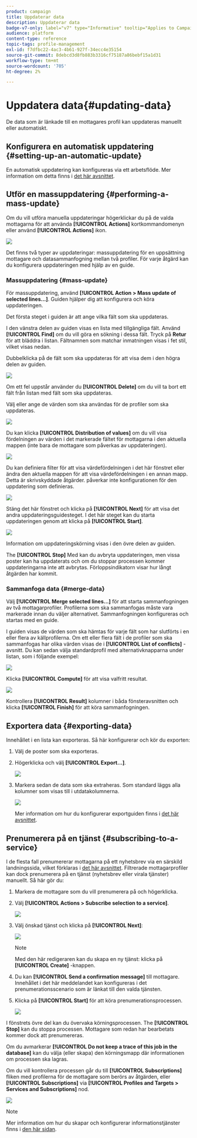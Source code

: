 ```yaml
---
product: campaign
title: Uppdaterar data
description: Uppdaterar data
badge-v7-only: label="v7" type="Informative" tooltip="Applies to Campaign Classic v7 only"
audience: platform
content-type: reference
topic-tags: profile-management
exl-id: f7dfbc22-4ac3-4b61-927f-34ecc4e35154
source-git-commit: 8debcd3d8fb883b3316cf75187a86bebf15a1d31
workflow-type: tm+mt
source-wordcount: '705'
ht-degree: 2%

---
```


# Uppdatera data{#updating-data}



De data som är länkade till en mottagares profil kan uppdateras manuellt eller automatiskt.

## Konfigurera en automatisk uppdatering {#setting-up-an-automatic-update}

En automatisk uppdatering kan konfigureras via ett arbetsflöde. Mer information om detta finns i [det här avsnittet](../../workflow/using/update-data.md).

## Utför en massuppdatering {#performing-a-mass-update}

Om du vill utföra manuella uppdateringar högerklickar du på de valda mottagarna för att använda **[!UICONTROL Actions]** kortkommandomenyn eller använd **[!UICONTROL Actions]** ikon.

![](assets/s_ncs_user_action_icon.png)

Det finns två typer av uppdateringar: massuppdatering för en uppsättning mottagare och datasammanfogning mellan två profiler. För varje åtgärd kan du konfigurera uppdateringen med hjälp av en guide.

### Massuppdatering {#mass-update}

För massuppdatering, använd **[!UICONTROL Action > Mass update of selected lines...]**. Guiden hjälper dig att konfigurera och köra uppdateringen.

Det första steget i guiden är att ange vilka fält som ska uppdateras.

I den vänstra delen av guiden visas en lista med tillgängliga fält. Använd **[!UICONTROL Find]** om du vill göra en sökning i dessa fält. Tryck på **Retur** för att bläddra i listan. Fältnamnen som matchar inmatningen visas i fet stil, vilket visas nedan.

Dubbelklicka på de fält som ska uppdateras för att visa dem i den högra delen av guiden.

![](assets/s_ncs_user_update_wizard01_1.png)

Om ett fel uppstår använder du **[!UICONTROL Delete]** om du vill ta bort ett fält från listan med fält som ska uppdateras.

Välj eller ange de värden som ska användas för de profiler som ska uppdateras.

![](assets/s_ncs_user_update_wizard01_12.png)

Du kan klicka **[!UICONTROL Distribution of values]** om du vill visa fördelningen av värden i det markerade fältet för mottagarna i den aktuella mappen (inte bara de mottagare som påverkas av uppdateringen).

![](assets/s_ncs_user_update_wizard01_2.png)

Du kan definiera filter för att visa värdefördelningen i det här fönstret eller ändra den aktuella mappen för att visa värdefördelningen i en annan mapp. Detta är skrivskyddade åtgärder. påverkar inte konfigurationen för den uppdatering som definieras.

![](assets/s_ncs_user_update_wizard01_3.png)

Stäng det här fönstret och klicka på **[!UICONTROL Next]** för att visa det andra uppdateringsguidesteget. I det här steget kan du starta uppdateringen genom att klicka på **[!UICONTROL Start]**.

![](assets/s_ncs_user_update_wizard01_4.png)

Information om uppdateringskörning visas i den övre delen av guiden.

The **[!UICONTROL Stop]** Med kan du avbryta uppdateringen, men vissa poster kan ha uppdaterats och om du stoppar processen kommer uppdateringarna inte att avbrytas. Förloppsindikatorn visar hur långt åtgärden har kommit.

### Sammanfoga data {#merge-data}

Välj **[!UICONTROL Merge selected lines...]** för att starta sammanfogningen av två mottagarprofiler. Profilerna som ska sammanfogas måste vara markerade innan du väljer alternativet. Sammanfogningen konfigureras och startas med en guide.

I guiden visas de värden som ska hämtas för varje fält som har slutförts i en eller flera av källprofilerna. Om ett eller flera fält i de profiler som ska sammanfogas har olika värden visas de i **[!UICONTROL List of conflicts]** -avsnitt. Du kan sedan välja standardprofil med alternativknapparna under listan, som i följande exempel:

![](assets/s_ncs_user_merge_wizard01_1.png)

Klicka **[!UICONTROL Compute]** för att visa valfritt resultat.

![](assets/s_ncs_user_merge_wizard01_2.png)

Kontrollera **[!UICONTROL Result]** kolumner i båda fönsteravsnitten och klicka **[!UICONTROL Finish]** för att köra sammanfogningen.

## Exportera data {#exporting-data}

Innehållet i en lista kan exporteras. Så här konfigurerar och kör du exporten:

1. Välj de poster som ska exporteras.
1. Högerklicka och välj **[!UICONTROL Export...]**.

   ![](assets/s_ncs_user_export_list.png)

1. Markera sedan de data som ska extraheras. Som standard läggs alla kolumner som visas till i utdatakolumnerna.

   ![](assets/s_ncs_user_export_list_start.png)

   Mer information om hur du konfigurerar exportguiden finns i [det här avsnittet](../../platform/using/executing-export-jobs.md).

## Prenumerera på en tjänst {#subscribing-to-a-service}

I de flesta fall prenumererar mottagarna på ett nyhetsbrev via en särskild landningssida, vilket förklaras i [det här avsnittet](../../delivery/using/managing-subscriptions.md). Filtrerade mottagarprofiler kan dock prenumerera på en tjänst (nyhetsbrev eller virala tjänster) manuellt. Så här gör du:

1. Markera de mottagare som du vill prenumerera på och högerklicka.
1. Välj **[!UICONTROL Actions > Subscribe selection to a service]**.

   ![](assets/s_ncs_user_selection_subscribe_service.png)

1. Välj önskad tjänst och klicka på **[!UICONTROL Next]**:

   ![](assets/s_ncs_user_selection_subscribe_service_2.png)

   >[!NOTE]
   >
   >Med den här redigeraren kan du skapa en ny tjänst: klicka på **[!UICONTROL Create]** -knappen.

1. Du kan **[!UICONTROL Send a confirmation message]** till mottagare. Innehållet i det här meddelandet kan konfigureras i det prenumerationsscenario som är länkat till den valda tjänsten.
1. Klicka på **[!UICONTROL Start]** för att köra prenumerationsprocessen.

   ![](assets/s_ncs_user_selection_subscribe_service_3.png)

I fönstrets övre del kan du övervaka körningsprocessen. The **[!UICONTROL Stop]** kan du stoppa processen. Mottagare som redan har bearbetats kommer dock att prenumereras.

Om du avmarkerar **[!UICONTROL Do not keep a trace of this job in the database]** kan du välja (eller skapa) den körningsmapp där informationen om processen ska lagras.

Om du vill kontrollera processen går du till **[!UICONTROL Subscriptions]** fliken med profilerna för de mottagare som berörs av åtgärden, eller **[!UICONTROL Subscriptions]** via **[!UICONTROL Profiles and Targets > Services and Subscriptions]** nod.

![](assets/s_ncs_user_selection_subscribe_service_4.png)

>[!NOTE]
>
>Mer information om hur du skapar och konfigurerar informationstjänster finns i [den här sidan](../../delivery/using/managing-subscriptions.md).
